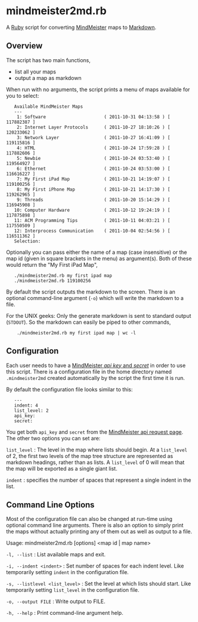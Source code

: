 # mindmeister2md.rb

A [Ruby] script for converting [MindMeister][mindmeister] maps to [Markdown][md].

## Overview

The script has two main functions,

* list all your maps 
* output a map as markdown

When run with no arguments, the script prints a menu of maps available for you to select:

	   Available MindMeister Maps
	   ---
	    1: Software                      ( 2011-10-31 04:13:58 ) [ 117882387 ]
	    2: Internet Layer Protocols      ( 2011-10-27 18:10:26 ) [ 120233062 ]
	    3: Network Layer                 ( 2011-10-27 16:41:09 ) [ 119115816 ]
	    4: HTML                          ( 2011-10-24 17:59:28 ) [ 117882606 ]
	    5: Newbie                        ( 2011-10-24 03:53:40 ) [ 119564927 ]
	    6: Ethernet                      ( 2011-10-24 03:53:00 ) [ 116616227 ]
	    7: My First iPad Map             ( 2011-10-21 14:19:07 ) [ 119100256 ]
	    8: My First iPhone Map           ( 2011-10-21 14:17:30 ) [ 119262965 ]
	    9: Threads                       ( 2011-10-20 15:14:29 ) [ 116945908 ]
	   10: Computer Hardware             ( 2011-10-12 19:24:19 ) [ 117875898 ]
	   11: ACM Programming Tips          ( 2011-10-11 04:03:21 ) [ 117550509 ]
	   12: Interprocess Communication    ( 2011-10-04 02:54:56 ) [ 116511362 ]
	   Selection: 

Optionally you can pass either the name of a map (case insensitive) or the map id (given in square brackets in the menu) as argument(s). Both of these would return the "My First iPad Map",

	   ./mindmeister2md.rb my first ipad map
	   ./mindmeister2md.rb 119100256

By default the script outputs the markdown to the screen. There is an optional command-line argument (`-o`) which will write the markdown to a file.

For the UNIX geeks: Only the generate markdown is sent to standard output (`STDOUT`).  So the markdown can easily be piped to other commands,

		./mindmeister2md.rb my first ipad map | wc -l

## Configuration

Each user needs to have a [MindMeister *api key* and *secret*][mmapi] in order to use this script. There is a configuration file in the home directory named `.mindmeister2md` created automatically by the script the first time it is run.

By default the configuration file looks similar to this:

	   --- 
	   indent: 4
	   list_level: 2
	   api_key: 
	   secret: 

You get both `api_key` and `secret` from the [MindMeister api request page][mmapi]. The other two options you can set are:

`list_level`
: The level in the map where lists should begin. At a `list_level` of 2, the first two levels of the map tree structure are represented as markdown headings, rather than as lists. A `list_level` of 0 will mean that the map will be exported as a single giant list.

`indent`
: specifies the number of spaces that represent a single indent in the list.


## Command Line Options

Most of the configuration file can also be changed at run-time using optional command line arguments. There is also an option to simply print the maps without actually printing any of them out as well as output to a file.

 Usage: mindmeister2md.rb [options] <map id | map name>

`-l, --list` 
: List available maps and exit.

`-i, --indent <indent>` 
: Set number of spaces for each indent level. Like temporarily setting `indent` in the configuration file.

`-s, --listlevel <list_level>` 
: Set the level at which lists should start. Like temporarily setting `list_level` in the configuration file.

`-o, --output FILE` 
: Write output to FILE.

`-h, --help` 
: Print command-line argument help.

[mmapi]: https://www.mindmeister.com/account/api/
[mindmeister]: http://www.mindmeister.com/
[md]: http://daringfireball.net/projects/markdown/
[ruby]: http://www.ruby-lang.org/en/
